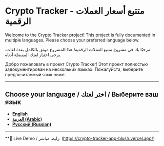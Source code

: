  # Crypto Tracker - متتبع أسعار العملات الرقمية

Welcome to the Crypto Tracker project! This project is fully documented in multiple languages. Please choose your preferred language below.

مرحبًا بك في مشروع متتبع العملات الرقمية! هذا المشروع موثق بالكامل بعدة لغات. يرجى اختيار لغتك المفضلة أدناه.

Добро пожаловать в проект Crypto Tracker! Этот проект полностью задокументирован на нескольких языках. Пожалуйста, выберите предпочитаемый язык ниже.

---

## Choose your language / اختر لغتك / Выберите ваш язык

*   **[English](./README.en.md)**
*   **[العربية (Arabic)](./README.ar.md)**
*   **[Русский (Russian)](./README.ru.md)**

---

**🔗 Live Demo / رابط مباشر: (https://crypto-tracker-app-blush.vercel.app/) 
